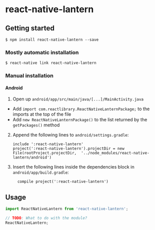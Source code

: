 
# react-native-lantern

## Getting started

`$ npm install react-native-lantern --save`

### Mostly automatic installation

`$ react-native link react-native-lantern`

### Manual installation


#### Android

1. Open up `android/app/src/main/java/[...]/MainActivity.java`
  - Add `import com.reactlibrary.ReactNativeLanternPackage;` to the imports at the top of the file
  - Add `new ReactNativeLanternPackage()` to the list returned by the `getPackages()` method
2. Append the following lines to `android/settings.gradle`:
  	```
  	include ':react-native-lantern'
  	project(':react-native-lantern').projectDir = new File(rootProject.projectDir, 	'../node_modules/react-native-lantern/android')
  	```
3. Insert the following lines inside the dependencies block in `android/app/build.gradle`:
  	```
      compile project(':react-native-lantern')
  	```


## Usage
```javascript
import ReactNativeLantern from 'react-native-lantern';

// TODO: What to do with the module?
ReactNativeLantern;
```
  